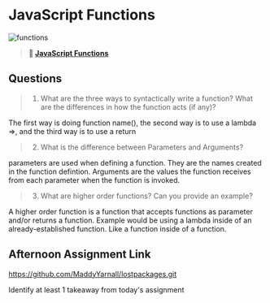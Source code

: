 # JavaScript Functions

![functions](https://bcw.blob.core.windows.net/public/img/function-anatomy.jpg)

> **📖 [JavaScript Functions](https://codeworksacademy.com/fs-student-guide/resources/wk2/02-Functions)**

## Questions

>1. What are the three ways to syntactically write a function? What are the differences in how the function acts (if any)?

The first way is doing function name(), the second way is to use a lambda =>, and the third way is to use a return

>2. What is the difference between Parameters and Arguments?

parameters are used when defining a function. They are the names created in the function defintion. Arguments are the values the function receives from each parameter when the function is invoked.

>3. What are higher order functions? Can you provide an example?

A higher order function is a function that accepts functions as parameter and/or returns a function. Example would be using a lambda inside of an already-established function. Like a function inside of a function. 

## Afternoon Assignment Link

https://github.com/MaddyYarnall/lostpackages.git

Identify at least 1 takeaway from today's assignment
